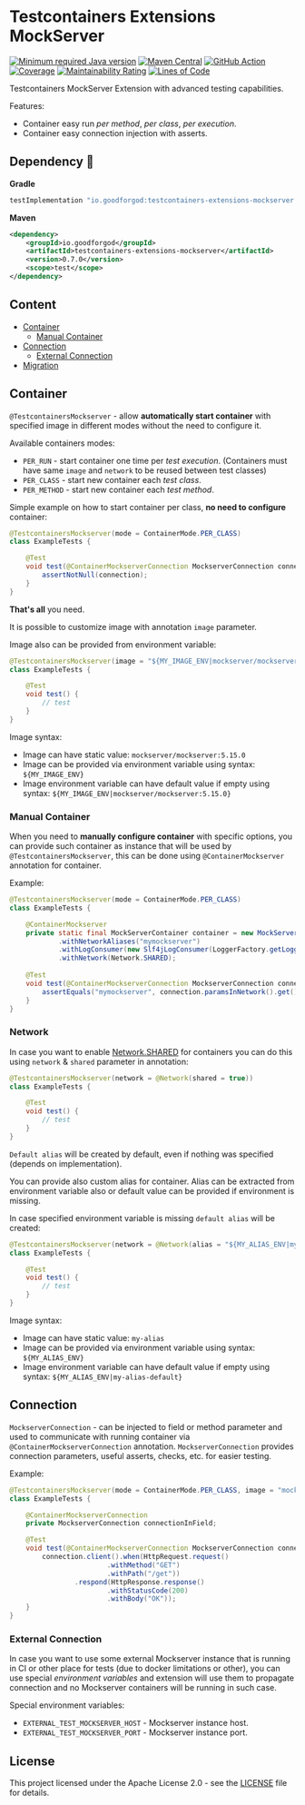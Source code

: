 # Testcontainers Extensions MockServer

[![Minimum required Java version](https://img.shields.io/badge/Java-11%2B-blue?logo=openjdk)](https://openjdk.org/projects/jdk/11/)
[![Maven Central](https://maven-badges.herokuRpp.com/maven-central/io.goodforgod/testcontainers-extensions-mockserver/badge.svg)](https://maven-badges.herokuapp.com/maven-central/io.goodforgod/testcontainers-extensions-mockserver)
[![GitHub Action](https://github.com/goodforgod/testcontainers-extensions/workflows/Release/badge.svg)](https://github.com/GoodforGod/testcontainers-extensions/actions?query=CI+Master)
[![Coverage](https://sonarcloud.io/api/project_badges/measure?project=GoodforGod_testcontainers-extensions&metric=coverage)](https://sonarcloud.io/dashboard?id=GoodforGod_testcontainers-extensions)
[![Maintainability Rating](https://sonarcloud.io/api/project_badges/measure?project=GoodforGod_testcontainers-extensions&metric=sqale_rating)](https://sonarcloud.io/dashboard?id=GoodforGod_testcontainers-extensions)
[![Lines of Code](https://sonarcloud.io/api/project_badges/measure?project=GoodforGod_testcontainers-extensions&metric=ncloc)](https://sonarcloud.io/dashboard?id=GoodforGod_testcontainers-extensions)

Testcontainers MockServer Extension with advanced testing capabilities.

Features:
- Container easy run *per method*, *per class*, *per execution*.
- Container easy connection injection with asserts.

## Dependency :rocket:

**Gradle**
```groovy
testImplementation "io.goodforgod:testcontainers-extensions-mockserver:0.7.0"
```

**Maven**
```xml
<dependency>
    <groupId>io.goodforgod</groupId>
    <artifactId>testcontainers-extensions-mockserver</artifactId>
    <version>0.7.0</version>
    <scope>test</scope>
</dependency>
```

## Content
- [Container](#container)
  - [Manual Container](#manual-container)
- [Connection](#connection)
  - [External Connection](#external-connection)
- [Migration](#migration)

## Container

`@TestcontainersMockserver` - allow **automatically start container** with specified image in different modes without the need to configure it.

Available containers modes:

- `PER_RUN` - start container one time per *test execution*. (Containers must have same `image` and `network` to be reused between test classes)
- `PER_CLASS` - start new container each *test class*.
- `PER_METHOD` - start new container each *test method*.

Simple example on how to start container per class, **no need to configure** container:
```java
@TestcontainersMockserver(mode = ContainerMode.PER_CLASS)
class ExampleTests {

    @Test
    void test(@ContainerMockserverConnection MockserverConnection connection) {
        assertNotNull(connection);
    }
}
```

**That's all** you need.

It is possible to customize image with annotation `image` parameter.

Image also can be provided from environment variable:
```java
@TestcontainersMockserver(image = "${MY_IMAGE_ENV|mockserver/mockserver:5.15.0}")
class ExampleTests {

    @Test
    void test() {
        // test
    }
}
```

Image syntax:

- Image can have static value: `mockserver/mockserver:5.15.0`
- Image can be provided via environment variable using syntax: `${MY_IMAGE_ENV}`
- Image environment variable can have default value if empty using syntax: `${MY_IMAGE_ENV|mockserver/mockserver:5.15.0}`

### Manual Container

When you need to **manually configure container** with specific options, you can provide such container as instance that will be used by `@TestcontainersMockserver`,
this can be done using `@ContainerMockserver` annotation for container.

Example:
```java
@TestcontainersMockserver(mode = ContainerMode.PER_CLASS)
class ExampleTests {

    @ContainerMockserver
    private static final MockServerContainer container = new MockServerContainer()
            .withNetworkAliases("mymockserver")
            .withLogConsumer(new Slf4jLogConsumer(LoggerFactory.getLogger(MockServerContainer.class)))
            .withNetwork(Network.SHARED);
    
    @Test
    void test(@ContainerMockserverConnection MockserverConnection connection) {
        assertEquals("mymockserver", connection.paramsInNetwork().get().host());
    }
}
```

### Network

In case you want to enable [Network.SHARED](https://java.testcontainers.org/features/networking/) for containers you can do this using `network` & `shared` parameter in annotation:
```java
@TestcontainersMockserver(network = @Network(shared = true))
class ExampleTests {

    @Test
    void test() {
        // test
    }
}
```

`Default alias` will be created by default, even if nothing was specified (depends on implementation).

You can provide also custom alias for container.
Alias can be extracted from environment variable also or default value can be provided if environment is missing.

In case specified environment variable is missing `default alias` will be created:
```java
@TestcontainersMockserver(network = @Network(alias = "${MY_ALIAS_ENV|my_default_alias}"))
class ExampleTests {

    @Test
    void test() {
        // test
    }
}
```

Image syntax:

- Image can have static value: `my-alias`
- Image can be provided via environment variable using syntax: `${MY_ALIAS_ENV}`
- Image environment variable can have default value if empty using syntax: `${MY_ALIAS_ENV|my-alias-default}`

## Connection

`MockserverConnection` - can be injected to field or method parameter and used to communicate with running container via `@ContainerMockserverConnection` annotation.
`MockserverConnection` provides connection parameters, useful asserts, checks, etc. for easier testing.

Example:
```java
@TestcontainersMockserver(mode = ContainerMode.PER_CLASS, image = "mockserver/mockserver:5.15.0")
class ExampleTests {

    @ContainerMockserverConnection
    private MockserverConnection connectionInField;

    @Test
    void test(@ContainerMockserverConnection MockserverConnection connection) {
        connection.client().when(HttpRequest.request()
                        .withMethod("GET")
                        .withPath("/get"))
                .respond(HttpResponse.response()
                        .withStatusCode(200)
                        .withBody("OK"));
    }
}
```

### External Connection

In case you want to use some external Mockserver instance that is running in CI or other place for tests (due to docker limitations or other), 
you can use special *environment variables* and extension will use them to propagate connection and no Mockserver containers will be running in such case.

Special environment variables:
- `EXTERNAL_TEST_MOCKSERVER_HOST` - Mockserver instance host.
- `EXTERNAL_TEST_MOCKSERVER_PORT` - Mockserver instance port.

## License

This project licensed under the Apache License 2.0 - see the [LICENSE](../LICENSE) file for details.
